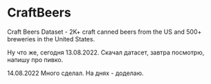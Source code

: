 # CraftBeers
Craft Beers Dataset - 2K+ craft canned beers from the US and 500+ breweries in the United States.


Ну что же, сегодня 13.08.2022.
Скачал датасет, завтра посмотрю, напишу про пивко.

14.08.2022
Много сделал.
На днях - доделаю.

